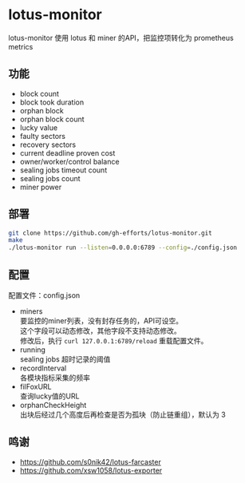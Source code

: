 # lotus-monitor
lotus-monitor 使用 lotus 和 miner 的API，把监控项转化为 prometheus metrics

## 功能
- block count
- block took duration
- orphan block 
- orphan block count
- lucky value
- faulty sectors
- recovery sectors
- current deadline proven cost
- owner/worker/control balance
- sealing jobs timeout count
- sealing jobs count
- miner power

## 部署
```bash
git clone https://github.com/gh-efforts/lotus-monitor.git 
make
./lotus-monitor run --listen=0.0.0.0:6789 --config=./config.json
```
## 配置
配置文件：config.json
- miners  
要监控的miner列表，没有封存任务的，API可设空。  
这个字段可以动态修改，其他字段不支持动态修改。  
修改后，执行 `curl 127.0.0.1:6789/reload` 重载配置文件。  
- running  
sealing jobs 超时记录的阈值  
- recordInterval   
各模块指标采集的频率
- filFoxURL  
查询lucky值的URL 
- orphanCheckHeight   
出块后经过几个高度后再检查是否为孤块（防止链重组），默认为 3
## 鸣谢
- https://github.com/s0nik42/lotus-farcaster
- https://github.com/xsw1058/lotus-exporter